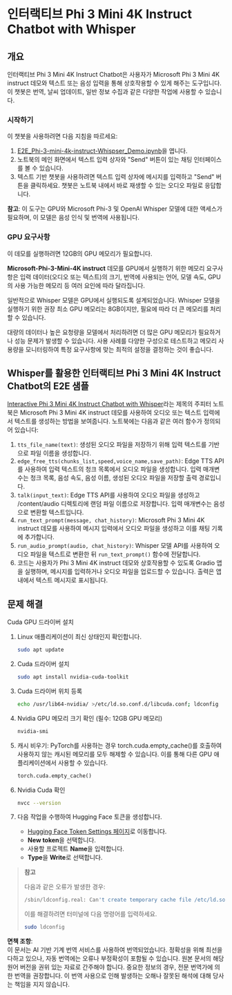# 인터랙티브 Phi 3 Mini 4K Instruct Chatbot with Whisper

## 개요

인터랙티브 Phi 3 Mini 4K Instruct Chatbot은 사용자가 Microsoft Phi 3 Mini 4K instruct 데모와 텍스트 또는 음성 입력을 통해 상호작용할 수 있게 해주는 도구입니다. 이 챗봇은 번역, 날씨 업데이트, 일반 정보 수집과 같은 다양한 작업에 사용할 수 있습니다.

### 시작하기

이 챗봇을 사용하려면 다음 지침을 따르세요:

1. [E2E_Phi-3-mini-4k-instruct-Whispser_Demo.ipynb](https://github.com/microsoft/Phi-3CookBook/blob/main/code/06.E2E/E2E_Phi-3-mini-4k-instruct-Whispser_Demo.ipynb)을 엽니다.
2. 노트북의 메인 화면에서 텍스트 입력 상자와 "Send" 버튼이 있는 채팅 인터페이스를 볼 수 있습니다.
3. 텍스트 기반 챗봇을 사용하려면 텍스트 입력 상자에 메시지를 입력하고 "Send" 버튼을 클릭하세요. 챗봇은 노트북 내에서 바로 재생할 수 있는 오디오 파일로 응답합니다.

**참고**: 이 도구는 GPU와 Microsoft Phi-3 및 OpenAI Whisper 모델에 대한 액세스가 필요하며, 이 모델은 음성 인식 및 번역에 사용됩니다.

### GPU 요구사항

이 데모를 실행하려면 12GB의 GPU 메모리가 필요합니다.

**Microsoft-Phi-3-Mini-4K instruct** 데모를 GPU에서 실행하기 위한 메모리 요구사항은 입력 데이터(오디오 또는 텍스트)의 크기, 번역에 사용되는 언어, 모델 속도, GPU의 사용 가능한 메모리 등 여러 요인에 따라 달라집니다.

일반적으로 Whisper 모델은 GPU에서 실행되도록 설계되었습니다. Whisper 모델을 실행하기 위한 권장 최소 GPU 메모리는 8GB이지만, 필요에 따라 더 큰 메모리를 처리할 수 있습니다.

대량의 데이터나 높은 요청량을 모델에서 처리하려면 더 많은 GPU 메모리가 필요하거나 성능 문제가 발생할 수 있습니다. 사용 사례를 다양한 구성으로 테스트하고 메모리 사용량을 모니터링하여 특정 요구사항에 맞는 최적의 설정을 결정하는 것이 좋습니다.

## Whisper를 활용한 인터랙티브 Phi 3 Mini 4K Instruct Chatbot의 E2E 샘플

[Interactive Phi 3 Mini 4K Instruct Chatbot with Whisper](https://github.com/microsoft/Phi-3CookBook/blob/main/code/06.E2E/E2E_Phi-3-mini-4k-instruct-Whispser_Demo.ipynb)라는 제목의 주피터 노트북은 Microsoft Phi 3 Mini 4K instruct 데모를 사용하여 오디오 또는 텍스트 입력에서 텍스트를 생성하는 방법을 보여줍니다. 노트북에는 다음과 같은 여러 함수가 정의되어 있습니다:

1. `tts_file_name(text)`: 생성된 오디오 파일을 저장하기 위해 입력 텍스트를 기반으로 파일 이름을 생성합니다.
2. `edge_free_tts(chunks_list,speed,voice_name,save_path)`: Edge TTS API를 사용하여 입력 텍스트의 청크 목록에서 오디오 파일을 생성합니다. 입력 매개변수는 청크 목록, 음성 속도, 음성 이름, 생성된 오디오 파일을 저장할 출력 경로입니다.
3. `talk(input_text)`: Edge TTS API를 사용하여 오디오 파일을 생성하고 /content/audio 디렉토리에 랜덤 파일 이름으로 저장합니다. 입력 매개변수는 음성으로 변환할 텍스트입니다.
4. `run_text_prompt(message, chat_history)`: Microsoft Phi 3 Mini 4K instruct 데모를 사용하여 메시지 입력에서 오디오 파일을 생성하고 이를 채팅 기록에 추가합니다.
5. `run_audio_prompt(audio, chat_history)`: Whisper 모델 API를 사용하여 오디오 파일을 텍스트로 변환한 뒤 `run_text_prompt()` 함수에 전달합니다.
6. 코드는 사용자가 Phi 3 Mini 4K instruct 데모와 상호작용할 수 있도록 Gradio 앱을 실행하며, 메시지를 입력하거나 오디오 파일을 업로드할 수 있습니다. 출력은 앱 내에서 텍스트 메시지로 표시됩니다.

## 문제 해결

Cuda GPU 드라이버 설치

1. Linux 애플리케이션이 최신 상태인지 확인합니다.

    ```bash
    sudo apt update
    ```

2. Cuda 드라이버 설치

    ```bash
    sudo apt install nvidia-cuda-toolkit
    ```

3. Cuda 드라이버 위치 등록

    ```bash
    echo /usr/lib64-nvidia/ >/etc/ld.so.conf.d/libcuda.conf; ldconfig
    ```

4. Nvidia GPU 메모리 크기 확인 (필수: 12GB GPU 메모리)

    ```bash
    nvidia-smi
    ```

5. 캐시 비우기: PyTorch를 사용하는 경우 torch.cuda.empty_cache()를 호출하여 사용하지 않는 캐시된 메모리를 모두 해제할 수 있습니다. 이를 통해 다른 GPU 애플리케이션에서 사용할 수 있습니다.

    ```python
    torch.cuda.empty_cache() 
    ```

6. Nvidia Cuda 확인

    ```bash
    nvcc --version
    ```

7. 다음 작업을 수행하여 Hugging Face 토큰을 생성합니다.

    - [Hugging Face Token Settings 페이지](https://huggingface.co/settings/tokens?WT.mc_id=aiml-137032-kinfeylo)로 이동합니다.
    - **New token**을 선택합니다.
    - 사용할 프로젝트 **Name**을 입력합니다.
    - **Type**을 **Write**로 선택합니다.

> **참고**
>
> 다음과 같은 오류가 발생한 경우:
>
> ```bash
> /sbin/ldconfig.real: Can't create temporary cache file /etc/ld.so.cache~: Permission denied 
> ```
>
> 이를 해결하려면 터미널에 다음 명령어를 입력하세요.
>
> ```bash
> sudo ldconfig
> ```

**면책 조항**:  
이 문서는 AI 기반 기계 번역 서비스를 사용하여 번역되었습니다. 정확성을 위해 최선을 다하고 있으나, 자동 번역에는 오류나 부정확성이 포함될 수 있습니다. 원본 문서의 해당 원어 버전을 권위 있는 자료로 간주해야 합니다. 중요한 정보의 경우, 전문 번역가에 의한 번역을 권장합니다. 이 번역 사용으로 인해 발생하는 오해나 잘못된 해석에 대해 당사는 책임을 지지 않습니다.